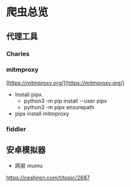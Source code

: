 # 爬虫总览

## 代理工具

### Charles


### mitmproxy

[https://mitmproxy.org/](https://mitmproxy.org/)

*   Install pipx.
    *   python3 -m pip install --user pipx
    *   python3 -m pipx ensurepath
*   pipx install mitmproxy

### fiddler

## 安卓模拟器

- 网易 mumu


https://ceshiren.com/t/topic/2687


